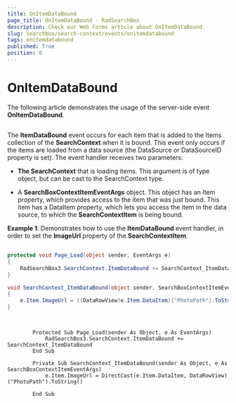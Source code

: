 ```yaml
---
title: OnItemDataBound
page_title: OnItemDataBound - RadSearchBox
description: Check our Web Forms article about OnItemDataBound.
slug: searchbox/search-context/events/onitemdatabound
tags: onitemdatabound
published: True
position: 0
---
```


# OnItemDataBound



The following article demonstrates the usage of the server-side event **OnItemDataBound**.

## 

The **ItemDataBound** event occurs for each item that is added to the Items collection of the **SearchContext** when it is bound. This event only occurs if the items are loaded from a data source (the DataSource or DataSourceID property is set). The event handler receives two parameters:

* **The SearchContext** that is loading items. This argument is of type object, but can be cast to the SearchContext type.

* A **SearchBoxContextItemEventArgs** object. This object has an Item property, which provides access to the item that was just bound. This item has a DataItem property, which lets you access the item in the data source, to which the **SearchContextItem** is being bound.

**Example 1**: Demonstrates how to use the **ItemDataBound** event handler, in order to set the **ImageUrl** property of the **SearchContextItem**. 



````C#
	
protected void Page_Load(object sender, EventArgs e)
{
	RadSearchBox3.SearchContext.ItemDataBound += SearchContext_ItemDataBound;
}

void SearchContext_ItemDataBound(object sender, SearchBoxContextItemEventArgs e)
{
	e.Item.ImageUrl = ((DataRowView)e.Item.DataItem)["PhotoPath"].ToString();
}
	
````
````VB.NET
	
	    Protected Sub Page_Load(sender As Object, e As EventArgs)
	        RadSearchBox3.SearchContext.ItemDataBound += SearchContext_ItemDataBound
	    End Sub
	
	    Private Sub SearchContext_ItemDataBound(sender As Object, e As SearchBoxContextItemEventArgs)
	        e.Item.ImageUrl = DirectCast(e.Item.DataItem, DataRowView)("PhotoPath").ToString()
	
	    End Sub
	
````

